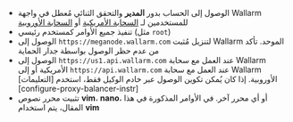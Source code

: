 * الوصول إلى الحساب بدور **المدير** والتحقق الثنائي مُعطل في واجهة Wallarm للمستخدمين لـ [السحابة الأمريكية](https://us1.my.wallarm.com/) أو [السحابة الأوروبية](https://my.wallarm.com/)
* تنفيذ جميع الأوامر كمستخدم رئيسي (مثل `root`)
* الوصول إلى `https://meganode.wallarm.com` لتنزيل مُثبت Wallarm الموحد. تأكد من عدم حظر الوصول بواسطة جدار الحماية
* الوصول إلى `https://us1.api.wallarm.com` عند العمل مع سحابة Wallarm الأمريكية أو إلى `https://api.wallarm.com` عند العمل مع سحابة Wallarm الأوروبية. إذا كان يُمكن تكوين الوصول عبر خادم الوكيل فقط، استخدم [التعليمات][configure-proxy-balancer-instr]
* تثبيت محرر نصوص **vim**، **nano**، أو أي محرر آخر. في الأوامر المذكورة في هذا المقال، يتم استخدام **vim**
